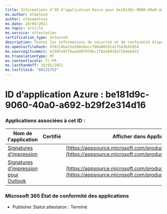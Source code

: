 ```yaml
---
title: Informations d’ID d’application Azure pour be181d9c-9060-40a0-a692-b29f2e314d16
ms.author: elmalova
author: elenamalova
ms.date: 10/05/2021
ms.topic: article
ms.service: attestation
certification_type: attested
description: Toutes les informations de sécurité et de conformité disponibles pour be181d9c-9060-40a0-a692-b29f2e314d16.
ms.openlocfilehash: 476214ba23a398e9accf90a00c9141f543645954
ms.sourcegitcommit: e339fa9776aae99797dbc1f0a28932e71b4eb823
ms.translationtype: MT
ms.contentlocale: fr-FR
ms.lasthandoff: 10/05/2021
ms.locfileid: "60131752"
---
```

# <a name="azure-app-id-be181d9c-9060-40a0-a692-b29f2e314d16"></a>ID d’application Azure : be181d9c-9060-40a0-a692-b29f2e314d16


### <a name="apps-associated-with-this-id"></a>Applications associées à cet ID :
| **Nom de l'application** | **Certifié** | **Afficher dans AppSource** |
|--------------|---------------|-----------------------|
| [Signatures d’impression](https://docs.microsoft.com/microsoft-365-app-certification/forward/WA200003216) |  | [https://appsource.microsoft.com/product/office/WA200003216](https://appsource.microsoft.com/product/office/WA200003216) |
| [Signatures d’impression pour Outlook](https://docs.microsoft.com/microsoft-365-app-certification/forward/WA200003199) |  | [https://appsource.microsoft.com/product/office/WA200003199](https://appsource.microsoft.com/product/office/WA200003199) |

### <a name="microsoft-365-app-compliance-status"></a>Microsoft 365 État de conformité des applications
- Publisher Statut attestaton : Terminé
